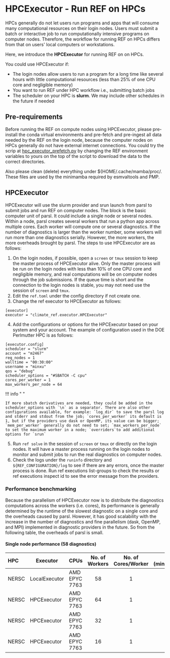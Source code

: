 
# HPCExecutor -  Run REF on HPCs


HPCs generally do not let users run programs and apps that will consume many computational resources on their login nodes.  Users must submit a batch or interactive job to run computationally intensive programs on computer nodes. Therefore, the workflow for running REF on HPCs differs from that on users' local computers or workstations.

Here, we introduce the __HPCExecutor__ for running REF on on HPCs.

You could use HPCExecutor if:
  - The login nodes allow users to run a program for a long time like several hours with little computational resources (less than 25% of one CPU core and negligible memory)
  - You want to run REF under HPC workflow i.e., submitting batch jobs
  - The scheduler on your HPC is __slurm__. We may include other schedules in the future if needed

## Pre-requirements

Before running the REF on compute nodes using HPCExecutor, please pre-install the conda virtual environments and pre-fetch and pre-ingest all data needed by the REF on the login node, because the computer nodes on HPCs generally do not have external internet connections. You could try the scrip at [hpc_executor_prefetch.py](https://github.com/Climate-REF/climate-ref/blob/HPCExecutor/scripts/hpc-executor-prefetch.sh) by changing the REF environment variables to yours on the top of the script to download the data to the correct directories.

Also please clean (delete) everything under ${HOME/.cache/mamba/proc/. These files are used by the minimamba required by esmvaltools and PMP. 

## HPCExecutor

HPCExecutor will use the slurm provider and srun launch from parsl to submit jobs and run REF on computer nodes. The block is the basic computer unit of parsl. It could include a single node or several nodes. Within a node, parsl creates several workers that run a python app across multiple cores. Each worker will compute one or several diagnostics. If the number of diagnostics is larger than the worker number, some workers will run more than one diagnostics serially. However, the more workers, the more overheads brought by parsl. The steps to use HPCExecutor are as follows:

1. On the login nodes, if possible, open a `screen` or `tmux` session to keep the master process of HPCExecutor alive. Only the master process will be run on the login nodes with less than 10% of one CPU core and negligible memory, and real computations will be on computer nodes through the job submissions. If the queue time is short and the connection to the login nodes is stable, you may not need use the session of `screen` and `tmux`.
2. Edit the `ref.toml` under the config directory if not create one.
3. Change the ref executor to HPCExecutor as follows:
```
[executor]  
executor = "climate_ref.executor.HPCExecutor"
```
4. Add the configurations or options for the HPCExecutor based on your system and your account. The example of configuration used in the DOE Perlmutter HPC is as follows:
```
[executor.config]
scheduler = "slurm"  
account = "m2467"  
req_nodes = 1  
walltime = "00:30:00"  
username = "minxu"  
qos = "debug"  
scheduler_options = "#SBATCH -C cpu"  
cores_per_worker = 1  
max_workers_per_node = 64
```


!!! info " "

    If more sbatch derivatives are needed, they could be added in the scheduler_options with `\n` as a separator. There are also other configurations available, for example: `log_dir` to save the parsl log and stderr and stdout from the job; `cores_per_worker` its default is 1, but if the providers use dask or OpenMP, its value can be bigger; `mem_per_worker` generally do not need to set; `max_workers_per_node` to set the maximum worker in a node; `overriders`to add additional options for `srun` 

5. Run `ref solve` in the session of `screen` or `tmux` or directly on the login nodes. It will have a master process running on the login nodes to monitor and submit jobs to run the real diagnostics on computer nodes.
6. Check the logs under the `runinfo` directory and `${REF_CONFIGURATION}/log` to see if there are any errors, once the master process is done. Run ref executions list-groups to check the results or ref executions inspect id to see the error message from the providers.


### Performance benchmarking

Because the parallelism of HPCExecutor now is to distribute the diagnostics computations across the workers (i.e. cores), its performance is generally determined by the runtime of the slowest diagnostic on a single core and the overheads caused by parsl. However, it has good scalability with the increase in the number of diagnostics and fine parallelism (dask, OpenMP, and MPI) implemented in diagnostic providers in the future. So from the following table, the overheads of parsl is small.

#### Single node performance (58 diagnostics)


| HPC     | Executor        | CPUs              | No. of Workers | No. of Cores/Worker | Time (minutes)|
| :-------|---------------- | :-----------------|:-------------: | :-----------------: | ------------: |
| NERSC   | LocalExecutor   | AMD EPYC 7763     | 58             | 1                   | 18.2          | 
| NERSC   | HPCExecutor     | AMD EPYC 7763     | 64             | 1                   | 16.3          |
| NERSC   | HPCExecutor     | AMD EPYC 7763     | 32             | 1                   | 18.1          | 
| NERSC   | HPCExecutor     | AMD EPYC 7763     | 16             | 1                   | 28.6          | 


